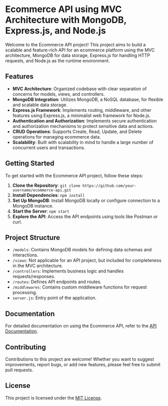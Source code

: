 # Ecommerce API using MVC Architecture with MongoDB, Express.js, and Node.js

Welcome to the Ecommerce API project! This project aims to build a scalable and feature-rich API for an ecommerce platform using the MVC architecture, MongoDB for data storage, Express.js for handling HTTP requests, and Node.js as the runtime environment.

## Features

- **MVC Architecture**: Organized codebase with clear separation of concerns for models, views, and controllers.
- **MongoDB Integration**: Utilizes MongoDB, a NoSQL database, for flexible and scalable data storage.
- **Express.js Framework**: Implements routing, middleware, and other features using Express.js, a minimalist web framework for Node.js.
- **Authentication and Authorization**: Implements secure authentication and authorization mechanisms to protect sensitive data and actions.
- **CRUD Operations**: Supports Create, Read, Update, and Delete operations for managing ecommerce data.
- **Scalability**: Built with scalability in mind to handle a large number of concurrent users and transactions.

## Getting Started

To get started with the Ecommerce API project, follow these steps:

1. **Clone the Repository**: `git clone https://github.com/your-username/ecommerce-api.git`
2. **Install Dependencies**: `npm install`
3. **Set Up MongoDB**: Install MongoDB locally or configure connection to a MongoDB instance.
4. **Start the Server**: `npm start`
5. **Explore the API**: Access the API endpoints using tools like Postman or curl.

## Project Structure

- `/models`: Contains MongoDB models for defining data schemas and interactions.
- `/views`: Not applicable for an API project, but included for completeness in the MVC architecture.
- `/controllers`: Implements business logic and handles requests/responses.
- `/routes`: Defines API endpoints and routes.
- `/middlewares`: Contains custom middleware functions for request processing.
- `server.js`: Entry point of the application.

## Documentation

For detailed documentation on using the Ecommerce API, refer to the [API Documentation](link-to-documentation).

## Contributing

Contributions to this project are welcome! Whether you want to suggest improvements, report bugs, or add new features, please feel free to submit pull requests.

## License

This project is licensed under the [MIT License](LICENSE).
